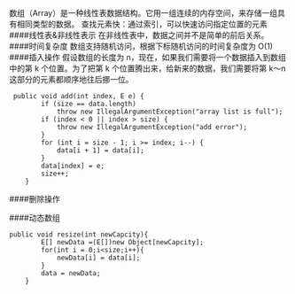 数组（Array）是一种线性表数据结构。它用一组连续的内存空间，来存储一组具有相同类型的数据。
查找元素快：通过索引，可以快速访问指定位置的元素
####线性表&非线性表示
在非线性表中，数据之间并不是简单的前后关系。
####时间复杂度
数组支持随机访问，根据下标随机访问的时间复杂度为 O(1)
####插入操作
假设数组的长度为 n，现在，如果我们需要将一个数据插入到数组中的第 k 个位置。为了把第 k 个位置腾出来，给新来的数据，我们需要将第 k～n 这部分的元素都顺序地往后挪一位。
```
 public void add(int index, E e) {
        if (size == data.length)
            throw new IllegalArgumentException("array list is full");
        if (index < 0 || index > size) {
            throw new IllegalArgumentException("add error");
        }
        for (int i = size - 1; i >= index; i--) {
            data[i + 1] = data[i];
        }
        data[index] = e;
        size++;
    }
```
####删除操作

####动态数组
```
public void resize(int newCapcity){
        E[] newData =(E[])new Object[newCapcity];
        for(int i = 0;i<size;i++){
            newData[i] = data[i];
        }
        data = newData;
    }
```
